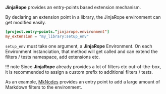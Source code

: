 **JinjaRope** provides an entry-points based extension mechanism.

By declaring an extension point in a library, the JinjaRope environment can get modified easily.

``` toml
[project.entry-points."jinjarope.environment"]
my_extension = "my_library:setup_env"
```

`setup_env` must take one argument, a **JinjaRope** Environment. On each Environment instanciation,
that method will get called and can extend the filters / tests namespace, add extensions etc.

!!! note
    Since **JinjaRope** already provides a lot of filters etc out-of-the-box, it is recommended
    to assign a custom prefix to additional filters / tests.


As an example, [MkNodes](https://phil65.github.io/mknodes) provides an entry point to add a large amount of Markdown filters
to the environment.
